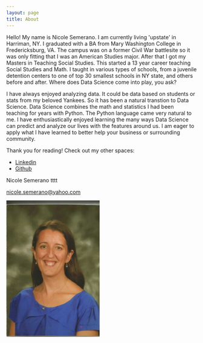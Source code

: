 ```yaml
---
layout: page
title: About
---
```


<p class="message">
Hello!  My name is Nicole Semerano.  I am currently living 'upstate' in Harriman, NY.  I graduated with a BA from Mary Washington College in Fredericksburg, VA.  The campus was on a former Civil War battlesite so it was only fitting that I was an American Studies major.  After that I got my Masters in Teaching Social Studies.  This started a 13 year career teaching Social Studies and Math.  I taught in various types of schools, from a juvenile detention centers to one of top 30 smallest schools in NY state, and others before and after.  Where does Data Science come into play, you ask?  
</p>

<p class="message">
I have always enjoyed analyzing data.  It could be data based on students or stats from my beloved Yankees. So it has been a natural transtion to Data Science.  Data Science combines the math and statistics I had been teaching for years with Python.  The Python language came very natural to me.  I have enthusiastically enjoyed learning the many ways Data Science can predict and analyze our lives with the features around us. I am eager to apply what I have learned to better help your business or surrounding community.  
</p>

Thank you for reading!  Check out my other spaces:


* [Linkedin](https://www.linkedin.com/in/nicole-semerano/)
* [Github](https://github.com/nicolesemerano)

Nicole Semerano tttt

nicole.semerano@yahoo.com

<div style="text-align:left"><img src="images/RSC.jpg" alt="RCS school photo." width = "247" height = "361"></div>


